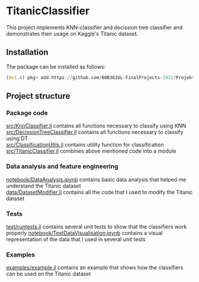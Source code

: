 # TitanicClassifier

This project implements KNN-classifier and decission tree
classifier and demonstrates their usage on Kaggle's Titanic dataset.

## Installation

The package can be installed as follows:
```julia
(@v1.4) pkg> add https://github.com/B0B36JUL-FinalProjects-2022/Projekt_cernyad3
```

## Project structure
### Package code
[src/KnnClassifier.jl](https://github.com/B0B36JUL-FinalProjects-2022/Projekt_cernyad3/blob/main/src/KnnClassifier.jl) contains all functions necessary to classify using KNN<br>
[src/DecissionTreeClassifier.jl](https://github.com/B0B36JUL-FinalProjects-2022/Projekt_cernyad3/blob/main/src/DecissionTreeClassifier.jl) contains all functions necessary to classify using DT<br>
[src/ClassificationUtils.jl](https://github.com/B0B36JUL-FinalProjects-2022/Projekt_cernyad3/blob/main/src/ClassificationUtils.jl) contains utility function for classification<br>
[src/TitanicClassifier.jl](https://github.com/B0B36JUL-FinalProjects-2022/Projekt_cernyad3/blob/main/src/TitanicClassifier.jl) combines above mentioned code into a module

### Data analysis and feature engineering
[notebook/DataAnalysis.ipynb](https://github.com/B0B36JUL-FinalProjects-2022/Projekt_cernyad3/blob/main/notebook/DataAnalysis.ipynb) contains basic data analysis that helped me understand the Titanic dataset<br>
[data/DatasetModifier.jl](https://github.com/B0B36JUL-FinalProjects-2022/Projekt_cernyad3/blob/main/data/DatasetModifier.jl) contains all the code that I used to modify the Titanic dataset<br>

### Tests
[test/runtests.jl](https://github.com/B0B36JUL-FinalProjects-2022/Projekt_cernyad3/blob/main/test/runtests.jl) contains several unit tests to show that the classifiers work properly
[notebook/TestDataVisualisation.ipynb](https://github.com/B0B36JUL-FinalProjects-2022/Projekt_cernyad3/blob/main/notebook/TestDataVisualisation.ipynb) contains a visual representation of the data that I used in several unit tests<br>
### Examples
[examples/example.jl](https://github.com/B0B36JUL-FinalProjects-2022/Projekt_cernyad3/blob/main/examples/example.jl) contains an example that shows how the classifiers can be used on the Titanic dataset<br>



